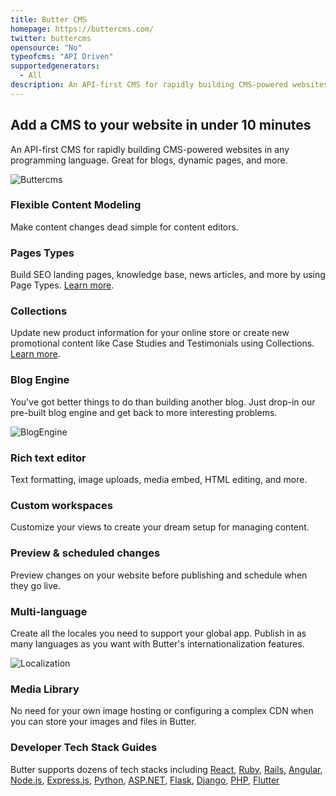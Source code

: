 ```yaml
---
title: Butter CMS
homepage: https://buttercms.com/
twitter: buttercms
opensource: "No"
typeofcms: "API Driven"
supportedgenerators:
  - All
description: An API-first CMS for rapidly building CMS-powered websites in any programming language.
---
```


## Add a CMS to your website in under 10 minutes

An API-first CMS for rapidly building CMS-powered websites in any programming language. Great for blogs, dynamic pages, and more.

![Buttercms](https://buttercms.com/static/v2/images/screenshots/features/page-type-1.c9ae03fce808.png)

### Flexible Content Modeling

Make content changes dead simple for content editors.

### Pages Types

Build SEO landing pages, knowledge base, news articles, and more by using Page Types. [Learn more](https://buttercms.com/blog/page-types-cms-powered-pages-for-any-tech-stack).

### Collections

Update new product information for your online store or create new promotional content like Case Studies and Testimonials using Collections. [Learn more](https://buttercms.com/blog/3-great-use-cases-for-buttercms-collections).

### Blog Engine

You've got better things to do than building another blog. Just drop-in our pre-built blog engine and get back to more interesting problems.

![BlogEngine](https://buttercms.com/static/images/home/app-blog-editor.png)

### Rich text editor

Text formatting, image uploads, media embed, HTML editing, and more.

### Custom workspaces

Customize your views to create your dream setup for managing content.

### Preview & scheduled changes

Preview changes on your website before publishing and schedule when they go live.

### Multi-language

Create all the locales you need to support your global app. Publish in as many languages as you want with Butter's internationalization features.

![Localization](https://buttercms.com//static/v2/images/screenshots/features/localization-1.png)

### Media Library

No need for your own image hosting or configuring a complex CDN when you can store your images and files in Butter.

### Developer Tech Stack Guides

Butter supports dozens of tech stacks including [React](https://buttercms.com/react-cms/), [Ruby](https://buttercms.com/ruby-cms/),
[Rails](https://buttercms.com/rails-cms/), [Angular](https://buttercms.com/angular-cms/), [Node.js](https://buttercms.com/nodejs-cms/), [Express.js](https://buttercms.com/expressjs-cms/),
[Python](https://buttercms.com/python-cms/), [ASP.NET](https://buttercms.com/asp-net-cms/), [Flask](https://buttercms.com/flask-cms/),
[Django](https://buttercms.com/django-cms/), [PHP](https://buttercms.com/php-cms/), [Flutter](https://buttercms.com/flutter-cms/)
